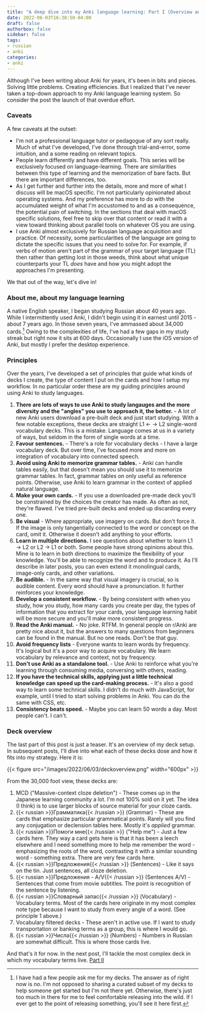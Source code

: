 ```yaml
---
title: "A deep dive into my Anki language learning: Part I (Overview and philosophy)"
date: 2022-06-03T16:38:50-04:00
draft: false
authorbox: false
sidebar: false
tags:
- russian
- anki
categories:
- anki
---
```

Although I've been writing about Anki for years, it's been in bits and pieces. Solving little problems. Creating efficiencies. But I realized that I've never taken a top-down approach to my Anki language learning system. So consider the post the launch of that overdue effort. 

### Caveats

A few caveats at the outset:

- I'm not a professional language tutor or pedagogue of any sort really. Much of what I've developed, I've done through trial-and-error, some intuition, and a some reading on relevant topics.
- People learn differently and have different goals. This series will be exclusively focused on language-learning. There are similarities between this type of learning and the memorization of bare facts. But there are important differences, too.
- As I get further and further into the details, more and more of what I discuss will be macOS specific. I'm not particularly opinionated about operating systems. And my preference has more to do with the accumulated weight of what I'm accustomed to and as a consequence, the potential pain of switching. In the sections that deal with macOS specific solutions, feel free to skip over that content or read it with a view toward thinking about parallel tools on whatever OS you are using.
- I use Anki almost exclusively for Russian language acquisition and practice. Of necessity, some particularities of the language are going to dictate the specific issues that you need to solve for. For example, if verbs of motion aren't part of the grammar of your target language (TL) then rather than getting lost in those weeds, think about what unique counterparts your TL _does_ have and how you might adopt the approaches I'm presenting.

We that out of the way, let's dive in!

### About me, about my language learning

A native English speaker, I began studying Russian about 40 years ago. While I intermittently used Anki, I didn't begin using it in earnest until 2015 - about 7 years ago. In those seven years, I've ammassed about 34,000 cards.[^1] Owing to the complexities of life, I've had a few gaps in my study streak but right now it sits at 600 days. Occasionally I use the iOS version of Anki, but mostly I prefer the desktop experience.

### Principles

Over the years, I've developed a set of principles that guide what kinds of decks I create, the type of content I put on the cards and how I setup my workflow. In no particular order these are my guiding principles around using Anki to study languages.

1. **There are lots of ways to use Anki to study langauges and the more diversity and the "angles" you use to approach it, the better.** - A lot of new Anki users download a pre-built deck and just start studying. With a few notable exceptions, these decks are straight L1 ← → L2 single-word vocabulary decks. This is a mistake. Language comes at us in a variety of ways, but seldom in the form of single words at a time.
2. **Favour sentences.** - There's a role for vocabulary decks - I have a large vocabulary deck. But over time, I've focused more and more on integration of vocabulary into connected speech.
3. **Avoid using Anki to memorize grammar tables.** - Anki can handle tables easily, but that doesn't mean you should use it to memorize grammar tables. In fact, grammar tables on only useful as reference points. Otherwise, use Anki to learn grammar in the context of applied natural language.
4. **Make your own cards.** - If you use a downloaded pre-made deck you'll be constrained by the choices the creator has made. As often as not, they're flawed. I've tried pre-built decks and ended up discarding every one.
5. **Be visual** - Where appropriate, use imagery on cards. But don't force it. If the image is only tangentially connected to the word or concept on the card, omit it. Otherwise it doesn't add anything to your efforts.
6. **Learn in multiple directions.** I see questions about whether to learn L1 → L2 or L2 → L1 or both. Some people have strong opinions about this. Mine is to learn in both directions to maximize the flexibility of your knowledge. You'll be able to recognize the word and to produce it. As I'll describe in later posts, you can even extend it monolingual cards, image-only cards, and other variations.
7. **Be audible.** - In the same way that visual imagery is crucial, so is audible content. Every word should have a pronunciation. It further reinforces your knowledge.
8. **Develop a consistent workflow.** - By being consistent with when you study, how you study, how many cards you create per day, the types of information that you extract for your cards, your language learning habit will be more secure and you'll make more consistent progress.
9. **Read the Anki manual.** - No joke. RTFM. In general people on r/Anki are pretty nice about it, but the answers to many questions from beginners can be found in the manual. But no one reads. Don't be that guy.
10. **Avoid frequency lists** - Everyone wants to learn words by frequency. It's logical but it's a poor way to acquire vocabulary. We learn vocabulary by relevance and context, not by frequency.
11. **Don't use Anki as a standalone tool.** - Use Anki to reinforce what you're learning through consuming media, conversing with others, reading.
12. **If you have the technical skills, applying just a little technical knowledge can speed up the card-making process.** - It's also a good way to learn some technical skills. I didn't do much with JavaScript, for example, until I tried to start solving problems in Anki. You can do the same with CSS, etc.
13. **Consistency beats speed.** - Maybe you can learn 50 words a day. Most people can't. I can't.

### Deck overview

The last part of this post is just a teaser. It's an overview of my deck setup. In subsequent posts, I'll dive into what each of these decks dose and how it fits into my strategy. Here it is:

{{< figure src="/images/2022/06/03/deckoverview.png" width="600px" >}}

From the 30,000 foot view, these decks are:

1. MCD ("Massive-context cloze deletion") - These comes up in the Japanese learning community a lot. I'm not 100% sold on it yet. The idea (I think) is to use larger blocks of source material for your cloze cards. 
2. {{< russian >}}Грамматика{{< /russian >}} (Grammar) - These are cards that emphasize particular grammatical points. Rarely will you find any conjugation or declension tables here. Mostly it's _applied_ grammar.
3. {{< russian >}}Помоги мне{{< /russian >}} ("Help me") - Just a few cards here. They way a card gets here is that it has been a leech elsewhere and I need something more to help me remember the word - emphasizing the roots of the word, contrasting it with a similar sounding word - something extra. There are very few cards here.
4. {{< russian >}}Предложения{{< /russian >}} (Sentences) - Like it says on the tin. Just sentences, all cloze deletion.
5. {{< russian >}}Предложения - A/V{{< /russian >}} (Sentences A/V) - Sentences that come from movie subtitles. The point is recognition of the sentence by listening.
6. {{< russian >}}Словарный запас{{< /russian >}} (Vocabulary) - Vocabulary terms. Most of the cards here originate in my most complex note type because I want to study from every angle of a word. (See principle 1 above.)
7. Vocabulary filtered decks - These aren't in active use. If I want to study transportation or banking terms as a group, this is where I would go.
8. {{< russian >}}Числа{{< /russian >}} (Numbers) - Numbers in Russian are somewhat difficult. This is where those cards live.

And that's it for now. In the next post, I'll tackle the most complex deck in which my vocabulary terms live. [Part II](/2022/06/04/a-deep-dive-into-my-anki-language-learning-part-ii-vocabulary/)

[^1]: I have had a few people ask me for my decks. The answer as of right now is _no_. I'm not opposed to sharing a curated subset of my decks to help someone get started but I'm not there yet. Otherwise, there's just too much in there for me to feel comfortable releasing into the wild. If I ever get to the point of releasing something, you'll see it here first.